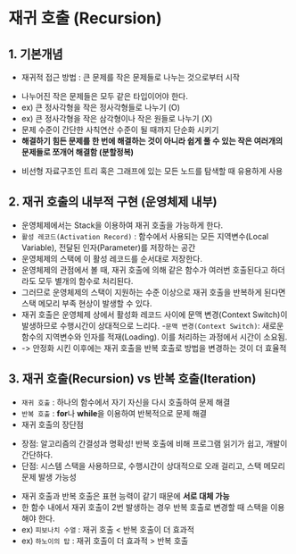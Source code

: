 # 재귀 호출 (Recursion)
## 1. 기본개념
- 재귀적 접근 방법 : 큰 문제를 작은 문제들로 나누는 것으로부터 시작
+ 나누어진 작은 문제들은 모두 같은 타입이어야 한다.
+ ex) 큰 정사각형을 작은 정사각형들로 나누기 (O)
+ ex) 큰 정사각형을 작은 삼각형이나 작은 원들로 나누기 (X)
+ 문제 수준이 간단한 사칙연산 수준이 될 때까지 단순화 시키기
+ **해결하기 힘든 문제를 한 번에 해결하는 것이 아니라 쉽게 풀 수 있는 작은 여러개의 문제들로 쪼개어 해결함 (분할정복)**
- 비선형 자료구조인 트리 혹은 그래프에 있는 모든 노드를 탐색할 때 유용하게 사용

## 2. 재귀 호출의 내부적 구현 (운영체제 내부)
- 운영체제에서는 Stack을 이용하여 재귀 호출을 가능하게 한다.
- `활성 레코드(Activation Record)` : 함수에서 사용되는 모든 지역변수(Local Variable), 전달된 인자(Parameter)를 저장하는 공간
- 운영체제의 스택에 이 활성 레코드를 순서대로 저장한다.
- 운영체제의 관점에서 볼 때, 재귀 호출에 의해 같은 함수가 여러번 호출된다고 하더라도 모두 별개의 함수로 처리된다.
- 그러므로 운영체제의 스택이 지원하는 수준 이상으로 재귀 호출을 반복하게 된다면 스택 메모리 부족 현상이 발생할 수 있다.
- 재귀 호출은 운영체제 상에서 활성화 레코드 사이에 문맥 변경(Context Switch)이 발생하므로 수행시간이 상대적으로 느리다.
-`문맥 변경(Context Switch)`: 새로운 함수의 지역변수와 인자를 적재(Loading). 이를 처리하는 과정에서 시간이 소요됨.
- -> 안정화 시킨 이후에는 재귀 호출을 반복 호출로 방법을 변경하는 것이 더 효율적

## 3. 재귀 호출(Recursion) vs 반복 호출(Iteration)
- `재귀 호출` : 하나의 함수에서 자기 자신을 다시 호출하여 문제 해결
- `반복 호출` : **for**나 **while**을 이용하여 반복적으로 문제 해결
- 재귀 호출의 장단점
+ 장점: 알고리즘의 간결성과 명확성! 반복 호출에 비해 프로그램 읽기가 쉽고, 개발이 간단하다.
+ 단점: 시스템 스택을 사용하므로, 수행시간이 상대적으로 오래 걸리고, 스택 메모리 문제 발생 가능성
- 재귀 호출과 반복 호출은 표현 능력이 같기 때문에 **서로 대체 가능**
- 한 함수 내에서 재귀 호출이 2번 발생하는 경우 반복 호출로 변경할 때 스택을 이용해야 한다.
- ex) `피보나치 수열` : 재귀 호출 < 반복 호출이 더 효과적
- ex) `하노이의 탑` : 재귀 호출이 더 효과적 > 반복 호출
